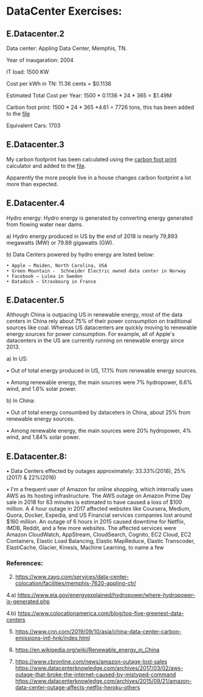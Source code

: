 # DataCenter Exercises:

## E.Datacenter.2
Data center: Appling Data Center, Memphis, TN.

Year of inaugaration: 2004

IT load: 1500 KW

Cost per kWh in TN: 11.36 cents = $0.1136

Estimated Total Cost per Year: 1500 * 0.1136 * 24 * 365 = $1.49M

Carbon foot print: 1500 * 24 * 365 *4.61  = 7726 tons, this has been added to the [file](https://docs.google.com/spreadsheets/d/1gh869zfjA4sVxL8-ga0af2_HLTTuOoD1IReuRSrbq4I/edit#gid=0)

Equivalent Cars: 1703

## E.Datacenter.3
My carbon footprint has been calculated using the [carbon foot print ](http://carbonfootprint.c2es.org/) calculator and added to the [file](https://docs.google.com/spreadsheets/d/1gh869zfjA4sVxL8-ga0af2_HLTTuOoD1IReuRSrbq4I/edit#gid=314181983).

Apparently the more people live in a house changes carbon footprint a lot more than expected. 

## E.Datacenter.4
Hydro energy: Hydro energy is generated by converting energy generated from flowing water near dams.

a)	Hydro energy produced in US by the end of 2018 is nearly 79,893 megawatts (MW) or 79.89 gigawatts (GW).

b)	Data Centers powered by hydro energy are listed below:

	• Apple – Maiden, North Carolina, USA
	• Green Mountain -  Schneider Electric owned data center in Norway
	• Facebook – Lulea in Sweden
	• Datadock – Strasbourg in France
	
## E.Datacenter.5

Although China is outpacing US in renewable energy, most of the data centers  in China rely about 75% of their power consumption on traditional sources like coal.  Whereas US datacenters are quickly moving to renewable energy sources for power consumption. For example, all of Apple's datacenters in the US are currently running on renewable energy since 2013. 

a)	In US:

•	Out of total energy produced in US, 17.1% from renewable energy sources. 

•	Among renewable energy, the main sources were 7% hydropower, 6.6% wind, and 1.6% solar power.

b)  In China:

•	Out of total energy consumbed by dataceters in China, about 25% from renewable energy sources. 

•	Among renewable energy, the main sources were 20% hydropower, 4% wind, and 1.84% solar power.


## E.Datacenter.8:

•	Data Centers effected by outages approximately: 33.33%(2018), 25%(2017) & 22%(2016)

•   I'm a frequent user of Amazon for online shopping, which internally uses AWS as its hosting infrastructure. The AWS outage on Amazon Prime Day sale in 2018 for 63 minutes 
	is estimated to have caused a loss of $100 million. A 4 hour outage in 2017 affected websites like Coursera, Medium, Quora, Docker, Expedia, and US Financial services companies
	lost around $160 million. An outage of 6 hours in 2015 caused downtime for Netflix, IMDB, Reddit, and a few more websites. The affected services were  Amazon CloudWatch, AppStream, 
	CloudSearch, Cognito, EC2 Cloud, EC2 Containers, Elastic Load Balancing, Elastic MapReduce, Elastic Transcoder, ElastiCache, Glacier, Kinesis, Machine Learning, to name a few
	

### References:

2)    https://www.zayo.com/services/data-center-colocation/facilities/memphis-7620-appling-ctr/

4.a)  https://www.eia.gov/energyexplained/hydropower/where-hydropower-is-generated.php

4.b)  https://www.colocationamerica.com/blog/top-five-greenest-data-centers

5)    https://www.cnn.com/2019/09/10/asia/china-data-center-carbon-emissions-intl-hnk/index.html

5)    https://en.wikipedia.org/wiki/Renewable_energy_in_China

8)    https://www.cbronline.com/news/amazon-outage-lost-sales
	  https://www.datacenterknowledge.com/archives/2017/03/02/aws-outage-that-broke-the-internet-caused-by-mistyped-command
	  https://www.datacenterknowledge.com/archives/2015/09/21/amazon-data-center-outage-affects-netflix-heroku-others
	  
